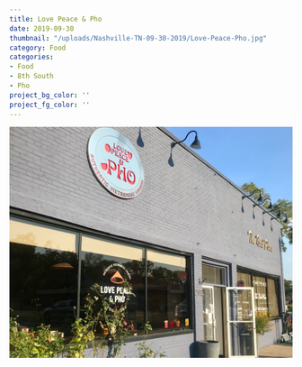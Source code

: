 ```yaml
---
title: Love Peace & Pho 
date: 2019-09-30
thumbnail: "/uploads/Nashville-TN-09-30-2019/Love-Peace-Pho.jpg"
category: Food
categories:
- Food
- 8th South
- Pho
project_bg_color: ''
project_fg_color: ''
---
```


![Love Peace & Pho, 8th South](/uploads/Nashville-TN-09-30-2019/Love-Peace-Pho.jpg)<br><br>



